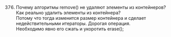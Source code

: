 376. Почему алгоритмы remove() не удаляют элементы из контейнеров? Как реально удалить элементы из контейнера?  
Потому что тогда изменится размер контейнера и сделает недействительными итераторы. Дорогая операция.  
Необходимо явно его сжать и укоротить erase();
